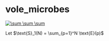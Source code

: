# vole_microbes
<a href="https://www.codecogs.com/eqnedit.php?latex=\sum&space;\sum&space;\sum" target="_blank"><img src="https://latex.codecogs.com/gif.latex?\sum&space;\sum&space;\sum" title="\sum \sum \sum" /></a>

Let $\text{S}_1(N) = \sum_{p=1}^N \text{E}(p)$
